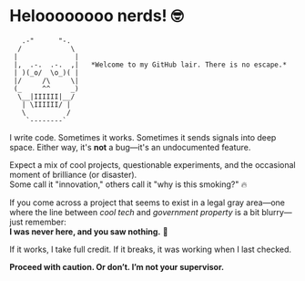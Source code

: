 # Heloooooooo nerds! 🤓  

       .-"      "-.  
      /            \  
     |              |  
     |,  .-.  .-.  ,|   *Welcome to my GitHub lair. There is no escape.*  
     | )(_o/  \o_)( |  
     |/     /\     \|  
     (_     ^^     _)  
      \__|IIIIII|__/  
       | \IIIIII/ |  
       \          /  
        `--------`  

I write code. Sometimes it works. Sometimes it sends signals into deep space. Either way, it's **not** a bug—it's an undocumented feature.  

Expect a mix of cool projects, questionable experiments, and the occasional moment of brilliance (or disaster).  
Some call it "innovation," others call it "why is this smoking?" 🔥  

If you come across a project that seems to exist in a legal gray area—one where the line between *cool tech* and *government property* is a bit blurry—just remember:  
**I was never here, and you saw nothing.** 👀  

If it works, I take full credit. If it breaks, it was working when I last checked.  

**Proceed with caution. Or don’t. I’m not your supervisor.**  
 

